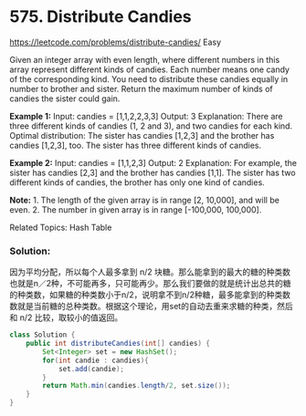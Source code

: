 # 575. Distribute Candies
<https://leetcode.com/problems/distribute-candies/>
Easy

Given an integer array with even length, where different numbers in this array represent different kinds of candies. Each number means one candy of the corresponding kind. You need to distribute these candies equally in number to brother and sister. Return the maximum number of kinds of candies the sister could gain.

**Example 1:**
    Input: candies = [1,1,2,2,3,3]
    Output: 3
    Explanation:
    There are three different kinds of candies (1, 2 and 3), and two candies for each kind.
    Optimal distribution: The sister has candies [1,2,3] and the brother has candies [1,2,3], too. 
    The sister has three different kinds of candies. 

**Example 2:**
    Input: candies = [1,1,2,3]
    Output: 2
    Explanation: For example, the sister has candies [2,3] and the brother has candies [1,1]. 
    The sister has two different kinds of candies, the brother has only one kind of candies. 

**Note:**
    1. The length of the given array is in range [2, 10,000], and will be even.
    2. The number in given array is in range [-100,000, 100,000].

Related Topics: Hash Table


### Solution:
因为平均分配，所以每个人最多拿到 n/2 块糖。那么能拿到的最大的糖的种类数也就是n／2种，不可能再多，只可能再少。那么我们要做的就是统计出总共的糖的种类数，如果糖的种类数小于n/2，说明拿不到n/2种糖，最多能拿到的种类数数就是当前糖的总种类数。根据这个理论，用set的自动去重来求糖的种类，然后和 n/2 比较，取较小的值返回。
```java
class Solution {
    public int distributeCandies(int[] candies) {
        Set<Integer> set = new HashSet();
        for(int candie : candies){
            set.add(candie);
        }
        return Math.min(candies.length/2, set.size());
    }
}
```
